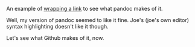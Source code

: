 An example of [wrapping a 
link](http://example.com) to see what pandoc makes of it.


Well, my version of pandoc seemed to like it fine. Joe's (joe's own editor)
syntax highlighting doesn't like it though.

Let's see what Github makes of it, now.

